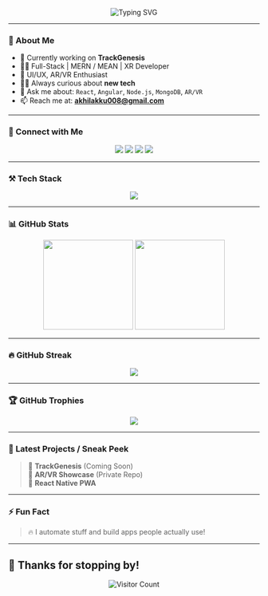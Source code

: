 <!-- Banner -->
<p align="center">
  <img src="https://readme-typing-svg.demolab.com?font=Fira+Code&size=28&pause=1000&center=true&width=500&lines=Hi+%F0%9F%91%8B%2C+I'm+Akhil+JP!;Full-Stack+%7C+MERN%2FMEAN+%7C+XR+Developer;Tech+that+Elevates+People+%F0%9F%91%A9%E2%80%8D%F0%9F%8F%BB%E2%80%8D%F0%9F%92%BB" alt="Typing SVG" />
</p>

---

### 📌 About Me  
- 🔭 Currently working on **TrackGenesis**
- 👨‍💻 Full-Stack | MERN / MEAN | XR Developer
- 🎨 UI/UX, AR/VR Enthusiast
- 🧑‍💻 Always curious about **new tech**
- 💬 Ask me about: `React`, `Angular`, `Node.js`, `MongoDB`, `AR/VR`
- 📫 Reach me at: **akhilakku008@gmail.com**

---

### 🔗 Connect with Me  
<p align="center">
  <a href="https://twitter.com/akhiljptvm"><img src="https://img.shields.io/twitter/follow/akhiljptvm?logo=twitter&style=for-the-badge" /></a>
  <a href="https://linkedin.com/in/akhiljptvm"><img src="https://img.shields.io/badge/LinkedIn-blue?logo=linkedin&style=for-the-badge" /></a>
  <a href="https://instagram.com/akhiljptvm"><img src="https://img.shields.io/badge/Instagram-%23E4405F?logo=instagram&style=for-the-badge" /></a>
  <a href="https://dev.to/akhiljptvm"><img src="https://img.shields.io/badge/Dev.to-black?logo=dev.to&style=for-the-badge" /></a>
</p>

---

### ⚒️ Tech Stack  
<p align="center">
  <img src="https://skillicons.dev/icons?i=react,angular,nodejs,mongodb,express,typescript,js,html,css,figma,git,photoshop,xd,bootstrap,blender,firebase" />
</p>

---

### 📊 GitHub Stats  

<p align="center">
  <img src="https://github-readme-stats.vercel.app/api?username=akhiljptvm&show_icons=true&theme=radical" height="180" />
  <img src="https://github-readme-stats.vercel.app/api/top-langs/?username=akhiljptvm&layout=compact&theme=radical" height="180" />
</p>

---

### 🔥 GitHub Streak  

<p align="center">
  <img src="https://github-readme-streak-stats.herokuapp.com?user=akhiljptvm&theme=radical&hide_border=true" />
</p>

---

### 🏆 GitHub Trophies  

<p align="center">
  <img src="https://github-profile-trophy.vercel.app/?username=akhiljptvm&theme=radical&row=1&margin-w=15&margin-h=15" />
</p>

---

### 🎥 Latest Projects / Sneak Peek  
> 🚧 **TrackGenesis** (Coming Soon)  
> 🎨 **AR/VR Showcase** (Private Repo)  
> 📱 **React Native PWA**

---

### ⚡ Fun Fact  
> 🔥 I automate stuff and build apps people actually use!

---

## 🙌 Thanks for stopping by!

<p align="center">
  <img src="https://visitor-badge.laobi.icu/badge?page_id=akhiljptvm" alt="Visitor Count" />
</p>
